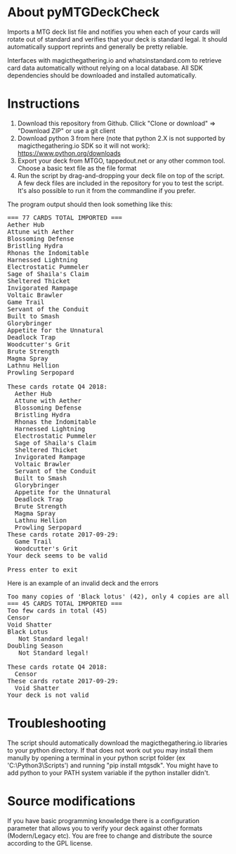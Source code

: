 # About pyMTGDeckCheck
Imports a MTG deck list file and notifies you when each of your cards will rotate out of standard and verifies that your deck is standard legal. It should automatically support reprints and generally be pretty reliable.

Interfaces with magicthegathering.io and whatsinstandard.com to retrieve card data automatically without relying on a local database. All SDK dependencies should be downloaded and installed automatically.

# Instructions #
1. Download this repository from Github. Cllick "Clone or download" => "Download ZIP" or use a git client
2. Download python 3 from here (note that python 2.X is not supported by magicthegathering.io SDK so it will not work): 
https://www.python.org/downloads
3. Export your deck from MTGO, tappedout.net or any other common tool. Choose a basic text file as the file format
4. Run the script by drag-and-dropping your deck file on top of the script. A few deck files are included in the repository for you to test the script. It's also possible to run it from the commandline if you prefer.

The program output should then look something like this:

<pre>
=== 77 CARDS TOTAL IMPORTED ===
Aether Hub
Attune with Aether
Blossoming Defense
Bristling Hydra
Rhonas the Indomitable
Harnessed Lightning
Electrostatic Pummeler
Sage of Shaila's Claim
Sheltered Thicket
Invigorated Rampage
Voltaic Brawler
Game Trail
Servant of the Conduit
Built to Smash
Glorybringer
Appetite for the Unnatural
Deadlock Trap
Woodcutter's Grit
Brute Strength
Magma Spray
Lathnu Hellion
Prowling Serpopard

These cards rotate Q4 2018:
  Aether Hub
  Attune with Aether
  Blossoming Defense
  Bristling Hydra
  Rhonas the Indomitable
  Harnessed Lightning
  Electrostatic Pummeler
  Sage of Shaila's Claim
  Sheltered Thicket
  Invigorated Rampage
  Voltaic Brawler
  Servant of the Conduit
  Built to Smash
  Glorybringer
  Appetite for the Unnatural
  Deadlock Trap
  Brute Strength
  Magma Spray
  Lathnu Hellion
  Prowling Serpopard
These cards rotate 2017-09-29:
  Game Trail
  Woodcutter's Grit
Your deck seems to be valid

Press enter to exit
</pre>

Here is an example of an invalid deck and the errors
<pre>
Too many copies of 'Black lotus' (42), only 4 copies are allowed
=== 45 CARDS TOTAL IMPORTED ===
Too few cards in total (45)
Censor
Void Shatter
Black Lotus
   Not Standard legal!
Doubling Season
   Not Standard legal!

These cards rotate Q4 2018:
  Censor
These cards rotate 2017-09-29:
  Void Shatter
Your deck is not valid
</pre>

# Troubleshooting #
The script should automatically download the magicthegathering.io libraries to your python directory. If that does not work out you may install them manully by opening a terminal in your python script folder (ex 'C:\Python3\Scripts') and running "pip install mtgsdk". You might have to add python to your PATH system variable if the python installer didn't.

# Source modifications #
If you have basic programming knowledge there is a configuration parameter that allows you to verify your deck against other formats (Modern/Legacy etc). You are free to change and distribute the source according to the GPL license.
